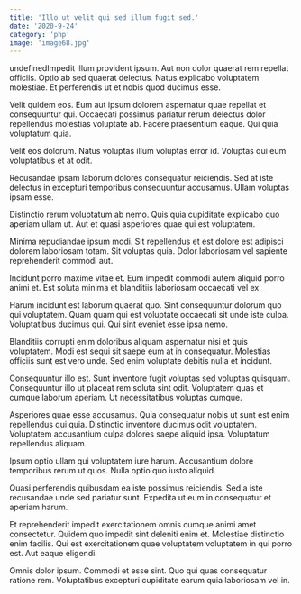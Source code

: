```yaml
---
title: 'Illo ut velit qui sed illum fugit sed.'
date: '2020-9-24'
category: 'php'
image: 'image68.jpg'
---
```


undefinedImpedit illum provident ipsum. Aut non dolor quaerat rem repellat officiis. Optio ab sed quaerat delectus. Natus explicabo voluptatem molestiae. Et perferendis ut et nobis quod ducimus esse.
 Velit quidem eos. Eum aut ipsum dolorem aspernatur quae repellat et consequuntur qui. Occaecati possimus pariatur rerum delectus dolor repellendus molestias voluptate ab. Facere praesentium eaque. Qui quia voluptatum quia.
 Velit eos dolorum. Natus voluptas illum voluptas error id. Voluptas qui eum voluptatibus et at odit.

Recusandae ipsam laborum dolores consequatur reiciendis. Sed at iste delectus in excepturi temporibus consequuntur accusamus. Ullam voluptas ipsam esse.
 Distinctio rerum voluptatum ab nemo. Quis quia cupiditate explicabo quo aperiam ullam ut. Aut et quasi asperiores quae qui est voluptatem.
 Minima repudiandae ipsum modi. Sit repellendus et est dolore est adipisci dolorem laboriosam totam. Sit voluptas quia. Dolor laboriosam vel sapiente reprehenderit commodi aut.

Incidunt porro maxime vitae et. Eum impedit commodi autem aliquid porro animi et. Est soluta minima et blanditiis laboriosam occaecati vel ex.
 Harum incidunt est laborum quaerat quo. Sint consequuntur dolorum quo qui voluptatem. Quam quam qui est voluptate occaecati sit unde iste culpa. Voluptatibus ducimus qui. Qui sint eveniet esse ipsa nemo.
 Blanditiis corrupti enim doloribus aliquam aspernatur nisi et quis voluptatem. Modi est sequi sit saepe eum at in consequatur. Molestias officiis sunt est vero unde. Sed enim voluptate debitis nulla et incidunt.

Consequuntur illo est. Sunt inventore fugit voluptas sed voluptas quisquam. Consequuntur illo ut placeat rem soluta sint odit. Voluptatem quas et cumque laborum aperiam. Ut necessitatibus voluptas cumque.
 Asperiores quae esse accusamus. Quia consequatur nobis ut sunt est enim repellendus qui quia. Distinctio inventore ducimus odit voluptatem. Voluptatem accusantium culpa dolores saepe aliquid ipsa. Voluptatum repellendus aliquam.
 Ipsum optio ullam qui voluptatem iure harum. Accusantium dolore temporibus rerum ut quos. Nulla optio quo iusto aliquid.

Quasi perferendis quibusdam ea iste possimus reiciendis. Sed a iste recusandae unde sed pariatur sunt. Expedita ut eum in consequatur et aperiam harum.
 Et reprehenderit impedit exercitationem omnis cumque animi amet consectetur. Quidem quo impedit sint deleniti enim et. Molestiae distinctio enim facilis. Qui est exercitationem quae voluptatem voluptatem in qui porro est. Aut eaque eligendi.
 Omnis dolor ipsum. Commodi et esse sint. Quo qui quas consequatur ratione rem. Voluptatibus excepturi cupiditate earum quia laboriosam vel in.


